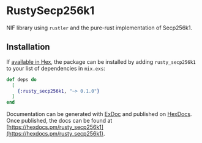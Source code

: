 # RustySecp256k1

NIF library using `rustler` and the pure-rust implementation of Secp256k1. 

## Installation

If [available in Hex](https://hex.pm/docs/publish), the package can be installed
by adding `rusty_secp256k1` to your list of dependencies in `mix.exs`:

```elixir
def deps do
  [
    {:rusty_secp256k1, "~> 0.1.0"}
  ]
end
```

Documentation can be generated with [ExDoc](https://github.com/elixir-lang/ex_doc)
and published on [HexDocs](https://hexdocs.pm). Once published, the docs can
be found at [https://hexdocs.pm/rusty_secp256k1](https://hexdocs.pm/rusty_secp256k1).

